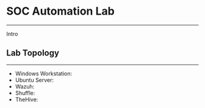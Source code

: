 # SOC Automation Lab
---
Intro
## Lab Topology
---
- Windows Workstation:
- Ubuntu Server:
- Wazuh:
- Shuffle:
- TheHive:
